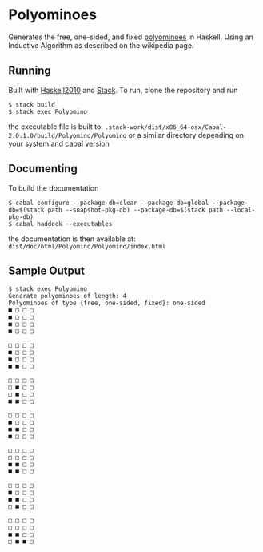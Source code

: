 # Polyominoes

Generates the free, one-sided, and fixed [polyominoes](https://en.wikipedia.org/wiki/Polyomino#Algorithms_for_enumeration_of_fixed_polyominoes)
in Haskell. Using an Inductive Algorithm as described on the wikipedia page.

## Running

Built with [Haskell2010](https://www.haskell.org) and [Stack](https://docs.haskellstack.org). To run, clone the repository and run

```
$ stack build
$ stack exec Polyomino
```

the executable file is built to: `.stack-work/dist/x86_64-osx/Cabal-2.0.1.0/build/Polyomino/Polyomino` or a similar directory depending on your system and cabal version

## Documenting

To build the documentation

```
$ cabal configure --package-db=clear --package-db=global --package-db=$(stack path --snapshot-pkg-db) --package-db=$(stack path --local-pkg-db)
$ cabal haddock --executables
```

the documentation is then available at: `dist/doc/html/Polyomino/Polyomino/index.html`

## Sample Output

```
$ stack exec Polyomino
Generate polyominoes of length: 4
Polyominoes of type {free, one-sided, fixed}: one-sided
■ □ □ □
■ □ □ □
■ □ □ □
■ □ □ □

□ □ □ □
■ □ □ □
■ □ □ □
■ ■ □ □

□ □ □ □
□ ■ □ □
□ ■ □ □
■ ■ □ □

□ □ □ □
■ □ □ □
■ ■ □ □
■ □ □ □

□ □ □ □
□ □ □ □
■ ■ □ □
■ ■ □ □

□ □ □ □
■ □ □ □
■ ■ □ □
□ ■ □ □

□ □ □ □
□ □ □ □
■ ■ □ □
□ ■ ■ □ 
```
